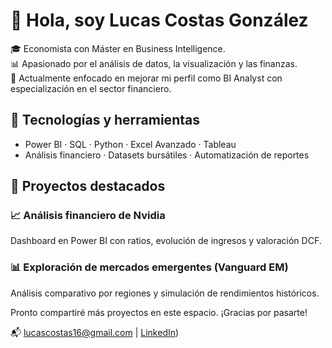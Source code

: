 # 👋 Hola, soy Lucas Costas González

🎓 Economista con Máster en Business Intelligence.  
📊 Apasionado por el análisis de datos, la visualización y las finanzas.  
🚀 Actualmente enfocado en mejorar mi perfil como BI Analyst con especialización en el sector financiero.

## 🧰 Tecnologías y herramientas
- Power BI · SQL · Python · Excel Avanzado · Tableau  
- Análisis financiero · Datasets bursátiles · Automatización de reportes

## 📂 Proyectos destacados
### 📈 Análisis financiero de Nvidia
Dashboard en Power BI con ratios, evolución de ingresos y valoración DCF.

### 📊 Exploración de mercados emergentes (Vanguard EM)
Análisis comparativo por regiones y simulación de rendimientos históricos.

Pronto compartiré más proyectos en este espacio. ¡Gracias por pasarte!

📬 lucascostas16@gmail.com | [LinkedIn](https://www.linkedin.com/in/lucas-costas-gonz%C3%A1lez-51b259235/))

